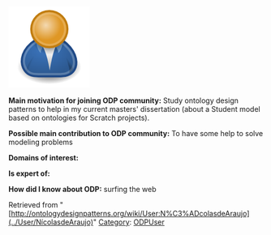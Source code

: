 [![Image:ODPUser.png](../images/a/a6/ODPUser.png)](../Image/ODPUser.png "Image:ODPUser.png")




  





__Main motivation for joining ODP community:__ Study ontology design patterns to help in my current masters' dissertation (about a Student model based on ontologies for Scratch projects).


__Possible main contribution to ODP community:__ To have some help to solve modeling problems


__Domains of interest:__


  



__Is expert of:__


  

__How did I know about ODP:__ surfing the web






Retrieved from "[http://ontologydesignpatterns.org/wiki/User:N%C3%ADcolasdeAraujo](../User/NícolasdeAraujo)"
 [Category](http://ontologydesignpatterns.org/wiki/Special:Categories "Special:Categories"): [ODPUser](../Category/ODPUser "Category:ODPUser")